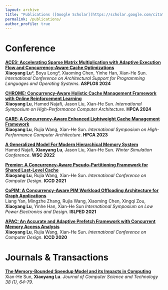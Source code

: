 ```yaml
---
layout: archive
title: "Publications ([Google Scholar](https://scholar.google.com/citations?user=f1SKEPYAAAAJ&hl=en), [DBLP](https://dblp.uni-trier.de/pers/hd/z/Zhang:Mingzhe))"
permalink: /publications/
author_profile: true
---
```




# Conference
<b>[ACES: Accelerating Sparse Matrix Multiplication with Adaptive Execution Flow and Concurrency-Aware Cache Optimizations](../publications/ASPLOS24)</b><br>
<b>Xiaoyang Lu</b>\*, Boyu Long\*, Xiaoming Chen, Yinhe Han, Xian-He Sun.
<i>International Conference on Architectural Support for Programming Languages and Operating Systems</i>. <b>ASPLOS 2024</b>

<b>[CHROME: Concurrency-Aware Holistic Cache Management Framework with Online Reinforcement Learning ](../publications/HPCA2024)</b><br>
<b>Xiaoyang Lu</b>, Hamed Najafi, Jason Liu, Xian-He Sun.
<i>International Symposium on High-Performance Computer Architecture</i>. <b>HPCA 2024</b>

<b>[CARE: A Concurrency-Aware Enhanced Lightweight Cache Management Framework](../publications/HPCA2023)</b><br>
<b>Xiaoyang Lu</b>, Rujia Wang, Xian-He Sun.
<i>International Symposium on High-Performance Computer Architecture</i>. <b>HPCA 2023</b>

<b>[A Generalized Model For Modern Hierarchical Memory System](../publications/WSC2023)</b><br>
Hamed Najafi, <b>Xiaoyang Lu</b>, Jason Liu, Xian-He Sun.
<i>Winter Simulation Conference</i>. <b>WSC 2022</b>

<b>[Premier: A Concurrency-Aware Pseudo-Partitioning Framework for Shared Last-Level Cache](../publications/ICCD2021)</b><br>
<b>Xiaoyang Lu</b>, Rujia Wang, Xian-He Sun.
<i>International Conference on Computer Design</i>. <b>ICCD 2021</b>

<b>[CoPIM: A Concurrency-Aware PIM Workload Offloading Architecture for Graph Applications](../publications/ISLPED2021)</b><br>
Liang Yan, Mingzhe Zhang, Rujia Wang, Xiaoming Chen, Xingqi Zou, <b>Xiaoyang Lu</b>, Yinhe Han, Xian-He Sun
<i>International Symposium on Low Power Electronics and Design</i>. <b>ISLPED 2021</b>

<b>[APAC: An Accurate and Adaptive Prefetch Framework with Concurrent Memory Access Analysis](../publications/ICCD2020)</b><br>
<b>Xiaoyang Lu</b>, Rujia Wang, Xian-He Sun.
<i>International Conference on Computer Design</i>. <b>ICCD 2020</b>

# Journals & Transactions
<b>[The Memory-Bounded Speedup Model and its Impacts in Computing](../publications/JCST2023)</b><br>
Xian-He Sun, <b>Xiaoyang Lu</b>.
<i>Journal of Computer Science and Technology 38 (1), 64-79.


